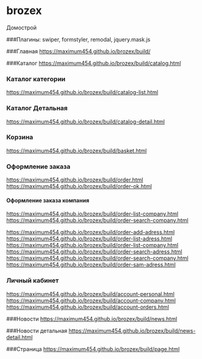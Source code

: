 # brozex
Домострой

###Плагины:
swiper, formstyler, remodal, jquery.mask.js

###Главная
https://maximum454.github.io/brozex/build/

###Каталог
https://maximum454.github.io/brozex/build/catalog.html

### Каталог категории
https://maximum454.github.io/brozex/build/catalog-list.html

### Каталог Детальная
https://maximum454.github.io/brozex/build/catalog-detail.html

### Корзина
https://maximum454.github.io/brozex/build/basket.html

### Оформление заказа
https://maximum454.github.io/brozex/build/order.html
https://maximum454.github.io/brozex/build/order-ok.html
#### Оформление заказа компания
https://maximum454.github.io/brozex/build/order-list-company.html
https://maximum454.github.io/brozex/build/order-search-company.html

https://maximum454.github.io/brozex/build/order-add-adress.html
https://maximum454.github.io/brozex/build/order-list-adress.html
https://maximum454.github.io/brozex/build/order-list-company.html
https://maximum454.github.io/brozex/build/order-search-adress.html
https://maximum454.github.io/brozex/build/order-search-company.html
https://maximum454.github.io/brozex/build/order-sam-adress.html




### Личный кабинет
https://maximum454.github.io/brozex/build/account-personal.html
https://maximum454.github.io/brozex/build/account-company.html
https://maximum454.github.io/brozex/build/account-orders.html

###Новости
https://maximum454.github.io/brozex/build/news.html

###Новости детальная 
https://maximum454.github.io/brozex/build/news-detail.html

###Страница
https://maximum454.github.io/brozex/build/page.html







